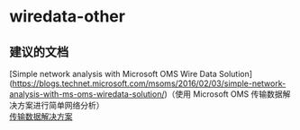 
<properties
    pageTitle="wiredata-other"
    description="与传输数据相关的问题：其他"
    service="microsoft.operationalinsights"
    resource="operationalinsightsaccounts"
    authors="adoylemsft"
    displayorder=""
    selfHelpType="generic"
    supportTopicIds="32536616"
    resourceTags=""
    productPesIds="15725"
    cloudEnvironments="public, Blackforest, Fairfax"
/>


# <a name="wiredata-other"></a>wiredata-other


## <a name="recommended-documents"></a>**建议的文档**
[Simple network analysis with Microsoft OMS Wire Data Solution] (https://blogs.technet.microsoft.com/msoms/2016/02/03/simple-network-analysis-with-ms-oms-wiredata-solution/)（使用 Microsoft OMS 传输数据解决方案进行简单网络分析） <br>
[传输数据解决方案](https://azure.microsoft.com/documentation/articles/log-analytics-wire-data/)


<!--HONumber=Dec16_HO1-->


